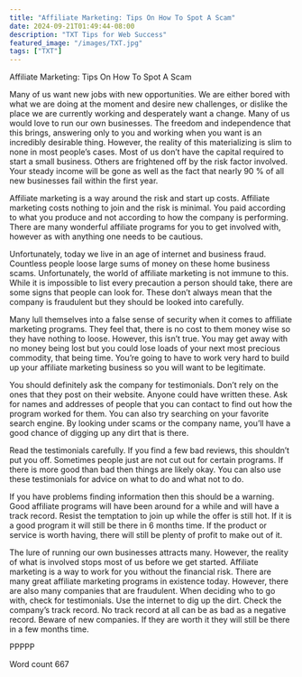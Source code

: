 ```yaml
---
title: "Affiliate Marketing: Tips On How To Spot A Scam"
date: 2024-09-21T01:49:44-08:00
description: "TXT Tips for Web Success"
featured_image: "/images/TXT.jpg"
tags: ["TXT"]
---
```


Affiliate Marketing: Tips On How To Spot A Scam

Many of us want new jobs with new opportunities. We are either bored with what we are doing at the moment and desire new challenges, or dislike the place we are currently working and desperately want a change. Many of us would love to run our own businesses. The freedom and independence that this brings, answering only to you and working when you want is an incredibly desirable thing. However, the reality of this materializing is slim to none in most people’s cases. Most of us don’t have the capital required to start a small business. Others are frightened off by the risk factor involved. Your steady income will be gone as well as the fact that nearly 90 % of all new businesses fail within the first year.

Affiliate marketing is a way around the risk and start up costs. Affiliate marketing costs nothing to join and the risk is minimal. You paid according to what you produce and not according to how the company is performing. There are many wonderful affiliate programs for you to get involved with, however as with anything one needs to be cautious.

Unfortunately, today we live in an age of internet and business fraud. Countless people loose large sums of money on these home business scams. Unfortunately, the world of affiliate marketing is not immune to this. While it is impossible to list every precaution a person should take, there are some signs that people can look for. These don’t always mean that the company is fraudulent but they should be looked into carefully.

Many lull themselves into a false sense of security when it comes to affiliate marketing programs. They feel that, there is no cost to them money wise so they have nothing to loose. However, this isn’t true. You may get away with no money being lost but you could lose loads of your next most precious commodity, that being time. You’re going to have to work very hard to build up your affiliate marketing business so you will want to be legitimate.

You should definitely ask the company for testimonials. Don’t rely on the ones that they post on their website. Anyone could have written these. Ask for names and addresses of people that you can contact to find out how the program worked for them. You can also try searching on your favorite search engine. By looking under scams or the company name, you’ll have a good chance of digging up any dirt that is there.

Read the testimonials carefully. If you find a few bad reviews, this shouldn’t put you off. Sometimes people just are not cut out for certain programs. If there is more good than bad then things are likely okay. You can also use these testimonials for advice on what to do and what not to do.

If you have problems finding information then this should be a warning. Good affiliate programs will have been around for a while and will have a track record. Resist the temptation to join up while the offer is still hot. If it is a good program it will still be there in 6 months time. If the product or service is worth having, there will still be plenty of profit to make out of it.

The lure of running our own businesses attracts many. However, the reality of what is involved stops most of us before we get started. Affiliate marketing is a way to work for you without the financial risk. There are many great affiliate marketing programs in existence today. However, there are also many companies that are fraudulent. When deciding who to go with, check for testimonials. Use the internet to dig up the dirt. Check the company’s track record. No track record at all can be as bad as a negative record. Beware of new companies. If they are worth it they will still be there in a few months time.

PPPPP

Word count 667
